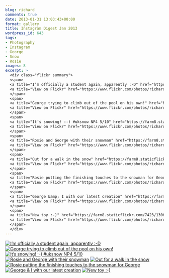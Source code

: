 ```yaml
---
blog: richard
comments: true
date: 2013-01-31 13:03:43+00:00
format: gallery
title: Instagram Digest Jan 2013
wordpress_id: 643
tags:
- Photography
- Instagram
- George
- Snow
- Rosie
images: 8
excerpt: >
  <div class="flickr summary">
  <span>
  <a title="I’m officially a student again, apparently :-D" href="https://farm4.staticflickr.com/3254/13061763253_8ff39b2433_b.jpg" class="image cboxElement" rel="gallery2"><img src="https://farm4.staticflickr.com/3254/13061763253_8ff39b2433_q.jpg" alt="I’m officially a student again, apparently :-D"></a>
  <a title="View on Flickr" href="https://www.flickr.com/photos/richard-perry/13061763253/" class="flickrlink"> </a>
  </span>
  <span>
  <a title="George trying to climb out of the pool on his own!" href="https://farm4.staticflickr.com/3410/13061634545_0cd7776185_b.jpg" class="image cboxElement" rel="gallery2"><img src="https://farm4.staticflickr.com/3410/13061634545_0cd7776185_q.jpg" alt="George trying to climb out of the pool on his own!"></a>
  <a title="View on Flickr" href="https://www.flickr.com/photos/richard-perry/13061634545/" class="flickrlink"> </a>
  </span>
  <span>
  <a title="It’s snowing! :-) #uksnow NP4 5/10" href="https://farm8.staticflickr.com/7323/13061630095_49b966579d_b.jpg" class="image cboxElement" rel="gallery2"><img src="https://farm8.staticflickr.com/7323/13061630095_49b966579d_q.jpg" alt="It’s snowing! :-) #uksnow NP4 5/10"></a>
  <a title="View on Flickr" href="https://www.flickr.com/photos/richard-perry/13061630095/" class="flickrlink"> </a>
  </span>
  <span>
  <a title="Rosie and George with their snowman" href="https://farm8.staticflickr.com/7308/13061748073_a8438dfa20_b.jpg" class="image cboxElement" rel="gallery2"><img src="https://farm8.staticflickr.com/7308/13061748073_a8438dfa20_q.jpg" alt="Rosie and George with their snowman"></a>
  <a title="View on Flickr" href="https://www.flickr.com/photos/richard-perry/13061748073/" class="flickrlink"> </a>
  </span>
  <span>
  <a title="Out for a walk in the snow" href="https://farm8.staticflickr.com/7451/13061947954_755ea3b4f3_b.jpg" class="image cboxElement" rel="gallery2"><img src="https://farm8.staticflickr.com/7451/13061947954_755ea3b4f3_q.jpg" alt="Out for a walk in the snow"></a>
  <a title="View on Flickr" href="https://www.flickr.com/photos/richard-perry/13061947954/" class="flickrlink"> </a>
  </span>
  <span>
  <a title="Rosie putting the finishing touches to the snowman for George" href="https://farm4.staticflickr.com/3501/13061939344_652f782702_b.jpg" class="image cboxElement" rel="gallery2"><img src="https://farm4.staticflickr.com/3501/13061939344_652f782702_q.jpg" alt="Rosie putting the finishing touches to the snowman for George"></a>
  <a title="View on Flickr" href="https://www.flickr.com/photos/richard-perry/13061939344/" class="flickrlink"> </a>
  </span>
  <span>
  <a title="George &amp; I with our latest creation" href="https://farm4.staticflickr.com/3463/13061609505_c4cbe1161c_b.jpg" class="image cboxElement" rel="gallery2"><img src="https://farm4.staticflickr.com/3463/13061609505_c4cbe1161c_q.jpg" alt="George &amp; I with our latest creation"></a>
  <a title="View on Flickr" href="https://www.flickr.com/photos/richard-perry/13061609505/" class="flickrlink"> </a>
  </span>
  <span>
  <a title="New toy :-)" href="https://farm8.staticflickr.com/7423/13061727713_14449e3085_b.jpg" class="image cboxElement" rel="gallery2"><img src="https://farm8.staticflickr.com/7423/13061727713_14449e3085_q.jpg" alt="New toy :-)"></a>
  <a title="View on Flickr" href="https://www.flickr.com/photos/richard-perry/13061727713/" class="flickrlink"> </a>
  </span>
  </div>
---
```


<div class="flickr gallery">
<span>
<a title="I’m officially a student again, apparently :-D" href="https://farm4.staticflickr.com/3254/13061763253_8ff39b2433_b.jpg" class="image cboxElement" rel="gallery0"><img src="https://farm4.staticflickr.com/3254/13061763253_8ff39b2433_q.jpg" alt="I’m officially a student again, apparently :-D"></a>
<a title="View on Flickr" href="https://www.flickr.com/photos/richard-perry/13061763253/" class="flickrlink"> </a>
</span>
<span>
<a title="George trying to climb out of the pool on his own!" href="https://farm4.staticflickr.com/3410/13061634545_0cd7776185_b.jpg" class="image cboxElement" rel="gallery0"><img src="https://farm4.staticflickr.com/3410/13061634545_0cd7776185_q.jpg" alt="George trying to climb out of the pool on his own!"></a>
<a title="View on Flickr" href="https://www.flickr.com/photos/richard-perry/13061634545/" class="flickrlink"> </a>
</span>
<span>
<a title="It’s snowing! :-) #uksnow NP4 5/10" href="https://farm8.staticflickr.com/7323/13061630095_49b966579d_b.jpg" class="image cboxElement" rel="gallery0"><img src="https://farm8.staticflickr.com/7323/13061630095_49b966579d_q.jpg" alt="It’s snowing! :-) #uksnow NP4 5/10"></a>
<a title="View on Flickr" href="https://www.flickr.com/photos/richard-perry/13061630095/" class="flickrlink"> </a>
</span>
<span>
<a title="Rosie and George with their snowman" href="https://farm8.staticflickr.com/7308/13061748073_a8438dfa20_b.jpg" class="image cboxElement" rel="gallery0"><img src="https://farm8.staticflickr.com/7308/13061748073_a8438dfa20_q.jpg" alt="Rosie and George with their snowman"></a>
<a title="View on Flickr" href="https://www.flickr.com/photos/richard-perry/13061748073/" class="flickrlink"> </a>
</span>
<span>
<a title="Out for a walk in the snow" href="https://farm8.staticflickr.com/7451/13061947954_755ea3b4f3_b.jpg" class="image cboxElement" rel="gallery0"><img src="https://farm8.staticflickr.com/7451/13061947954_755ea3b4f3_q.jpg" alt="Out for a walk in the snow"></a>
<a title="View on Flickr" href="https://www.flickr.com/photos/richard-perry/13061947954/" class="flickrlink"> </a>
</span>
<span>
<a title="Rosie putting the finishing touches to the snowman for George" href="https://farm4.staticflickr.com/3501/13061939344_652f782702_b.jpg" class="image cboxElement" rel="gallery0"><img src="https://farm4.staticflickr.com/3501/13061939344_652f782702_q.jpg" alt="Rosie putting the finishing touches to the snowman for George"></a>
<a title="View on Flickr" href="https://www.flickr.com/photos/richard-perry/13061939344/" class="flickrlink"> </a>
</span>
<span>
<a title="George &amp; I with our latest creation" href="https://farm4.staticflickr.com/3463/13061609505_c4cbe1161c_b.jpg" class="image cboxElement" rel="gallery0"><img src="https://farm4.staticflickr.com/3463/13061609505_c4cbe1161c_q.jpg" alt="George &amp; I with our latest creation"></a>
<a title="View on Flickr" href="https://www.flickr.com/photos/richard-perry/13061609505/" class="flickrlink"> </a>
</span>
<span>
<a title="New toy :-)" href="https://farm8.staticflickr.com/7423/13061727713_14449e3085_b.jpg" class="image cboxElement" rel="gallery0"><img src="https://farm8.staticflickr.com/7423/13061727713_14449e3085_q.jpg" alt="New toy :-)"></a>
<a title="View on Flickr" href="https://www.flickr.com/photos/richard-perry/13061727713/" class="flickrlink"> </a>
</span>
</div>